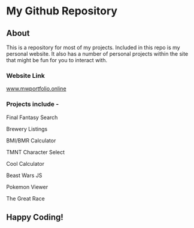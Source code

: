 # My Github Repository

## About

This is a repository for most of my projects. Included in this repo is my personal website. It also has a number of personal projects within the site that might be fun for you to interact with.


### Website Link
www.mwportfolio.online

### Projects include - 


Final Fantasy Search 

Brewery Listings

BMI/BMR Calculator

TMNT Character Select

Cool Calculator

Beast Wars JS

Pokemon Viewer

The Great Race


## Happy Coding!
